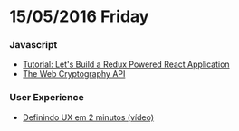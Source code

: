 # 15/05/2016 Friday

### Javascript

- [Tutorial: Let's Build a Redux Powered React Application](https://stormpath.com/blog/build-a-redux-powered-react-application/)
- [The Web Cryptography API](https://medium.com/net-magazine/the-web-cryptography-api-15d052271494#.6c6hjyryl)

### User Experience

- [Definindo UX em 2 minutos (vídeo)](http://arquiteturadeinformacao.com/user-experience/definindo-ux-em-2-minutos-video/)
